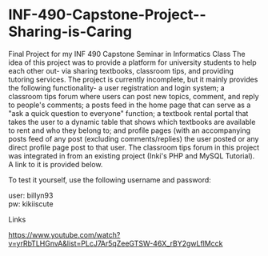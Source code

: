 # INF-490-Capstone-Project--Sharing-is-Caring
Final Project for my INF 490 Capstone Seminar in Informatics Class
The idea of this project was to provide a platform for university students to help each other out- via sharing textbooks, classroom tips, and providing tutoring services. The project is currently incomplete, but it mainly provides the following functionality- a user registration and login system; a classroom tips forum where users can post new topics, comment, and reply to people's comments; a posts feed in the home page that can serve as a "ask a quick question to everyone" function; a textbook rental portal that takes the user to a dynamic table that shows which textbooks are available to rent and who they belong to; and profile pages (with an accompanying posts feed of any post (excluding comments/replies) the user posted or any direct profile page post to that user.  The classroom tips forum in this project was integrated in from an existing project (Inki's PHP and MySQL Tutorial). A link to it is provided below.

To test it yourself, use the following username and password:

user: billyn93  
pw: kikiiscute

Links

https://www.youtube.com/watch?v=yrRbTLHGnvA&list=PLcJ7Ar5qZeeGTSW-46X_rBY2gwLflMcck
